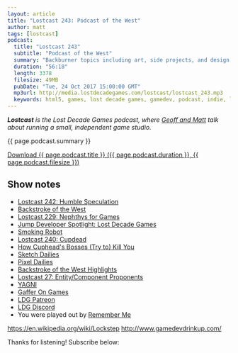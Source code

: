 ```yaml
---
layout: article
title: "Lostcast 243: Podcast of the West"
author: matt
tags: [lostcast]
podcast:
  title: "Lostcast 243"
  subtitle: "Podcast of the West"
  summary: "Backburner topics including art, side projects, and design patterns."
  duration: "56:18"
  length: 3378
  filesize: 49MB
  pubDate: "Tue, 24 Oct 2017 15:00:00 GMT"
  mp3url: http://media.lostdecadegames.com/lostcast/lostcast_243.mp3
  keywords: html5, games, lost decade games, gamedev, podcast, indie, lostcast
---
```

_**Lostcast** is the Lost Decade Games podcast, where [Geoff and Matt](/about/) talk about running a small, independent game studio._

{{ page.podcast.summary }}

<a class="download-podcast" href="{{ page.podcast.mp3url }}">
	Download {{ page.podcast.title }} ({{ page.podcast.duration }}, {{ page.podcast.filesize }})
</a>

## Show notes

* [Lostcast 242: Humble Speculation](http://www.lostdecadegames.com/lostcast-242/)
* [Backstroke of the West](https://www.youtube.com/watch?v=XziLNeFm1ok)
* [Lostcast 229: Nephthys for Games](http://www.lostdecadegames.com/lostcast-229/)
* [Jump Developer Spotlight: Lost Decade Games](https://playonjump.com/blog/jump-developer-spotlight-lost-decade-games)
* [Smoking Robot](https://twitter.com/richtaur/status/922621159799111680)
* [Lostcast 240: Cupdead](http://www.lostdecadegames.com/lostcast-240/)
* [How Cuphead's Bosses (Try to) Kill You](https://www.youtube.com/watch?v=F8T6Ul4aHTI)
* [Sketch Dailies](https://twitter.com/sketch_dailies)
* [Pixel Dailies](https://twitter.com/Pixel_Dailies)
* [Backstroke of the West Highlights](https://www.youtube.com/watch?v=H9VVkwRb_7M)
* [Lostcast 27: Entity/Component Proponents](http://www.lostdecadegames.com/lostcast-27/)
* [YAGNI](https://en.wikipedia.org/wiki/You_aren%27t_gonna_need_it)
* [Gaffer On Games](https://gafferongames.com/)
* [LDG Patreon](https://www.patreon.com/lostdecadegames)
* [LDG Discord](https://discord.gg/jNHav65)
* You were played out by [Remember Me](https://joshuamorse.bandcamp.com/track/remember-me)

https://en.wikipedia.org/wiki/Lockstep
http://www.gamedevdrinkup.com/

Thanks for listening! Subscribe below:
